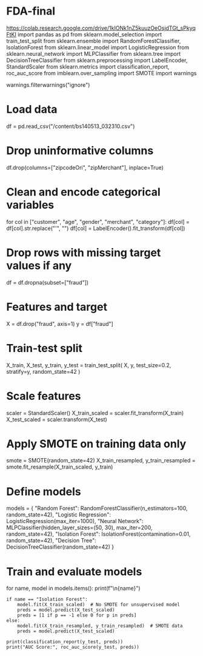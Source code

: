 # FDA-final
https://colab.research.google.com/drive/1kIONk1nZ5kuuzOeOsjdTGt_sPkyqFtKI
import pandas as pd
from sklearn.model_selection import train_test_split
from sklearn.ensemble import RandomForestClassifier, IsolationForest
from sklearn.linear_model import LogisticRegression
from sklearn.neural_network import MLPClassifier
from sklearn.tree import DecisionTreeClassifier
from sklearn.preprocessing import LabelEncoder, StandardScaler
from sklearn.metrics import classification_report, roc_auc_score
from imblearn.over_sampling import SMOTE
import warnings

warnings.filterwarnings("ignore")

# Load data
df = pd.read_csv("/content/bs140513_032310.csv")

# Drop uninformative columns
df.drop(columns=["zipcodeOri", "zipMerchant"], inplace=True)

# Clean and encode categorical variables
for col in ["customer", "age", "gender", "merchant", "category"]:
    df[col] = df[col].str.replace("'", "")
    df[col] = LabelEncoder().fit_transform(df[col])

# Drop rows with missing target values if any
df = df.dropna(subset=["fraud"])

# Features and target
X = df.drop("fraud", axis=1)
y = df["fraud"]

# Train-test split
X_train, X_test, y_train, y_test = train_test_split(
    X, y, test_size=0.2, stratify=y, random_state=42
)

# Scale features
scaler = StandardScaler()
X_train_scaled = scaler.fit_transform(X_train)
X_test_scaled = scaler.transform(X_test)

# Apply SMOTE on training data only
smote = SMOTE(random_state=42)
X_train_resampled, y_train_resampled = smote.fit_resample(X_train_scaled, y_train)

# Define models
models = {
    "Random Forest": RandomForestClassifier(n_estimators=100, random_state=42),
    "Logistic Regression": LogisticRegression(max_iter=1000),
    "Neural Network": MLPClassifier(hidden_layer_sizes=(50, 30), max_iter=200, random_state=42),
    "Isolation Forest": IsolationForest(contamination=0.01, random_state=42),
    "Decision Tree": DecisionTreeClassifier(random_state=42)
}

# Train and evaluate models
for name, model in models.items():
    print(f"\n{name}")
    
    if name == "Isolation Forest":
        model.fit(X_train_scaled)  # No SMOTE for unsupervised model
        preds = model.predict(X_test_scaled)
        preds = [1 if p == -1 else 0 for p in preds]
    else:
        model.fit(X_train_resampled, y_train_resampled)  # SMOTE data
        preds = model.predict(X_test_scaled)

    print(classification_report(y_test, preds))
    print("AUC Score:", roc_auc_score(y_test, preds))
